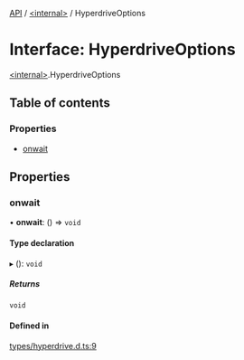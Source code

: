 [API](../README.md) / [\<internal\>](../modules/internal_.md) / HyperdriveOptions

# Interface: HyperdriveOptions

[\<internal\>](../modules/internal_.md).HyperdriveOptions

## Table of contents

### Properties

- [onwait](internal_.HyperdriveOptions.md#onwait)

## Properties

### onwait

• **onwait**: () => `void`

#### Type declaration

▸ (): `void`

##### Returns

`void`

#### Defined in

[types/hyperdrive.d.ts:9](https://github.com/digidem/mapeo-core-next/blob/315dc9781d8d2f74f17b1fd651a3ae81272b7fac/types/hyperdrive.d.ts#L9)
